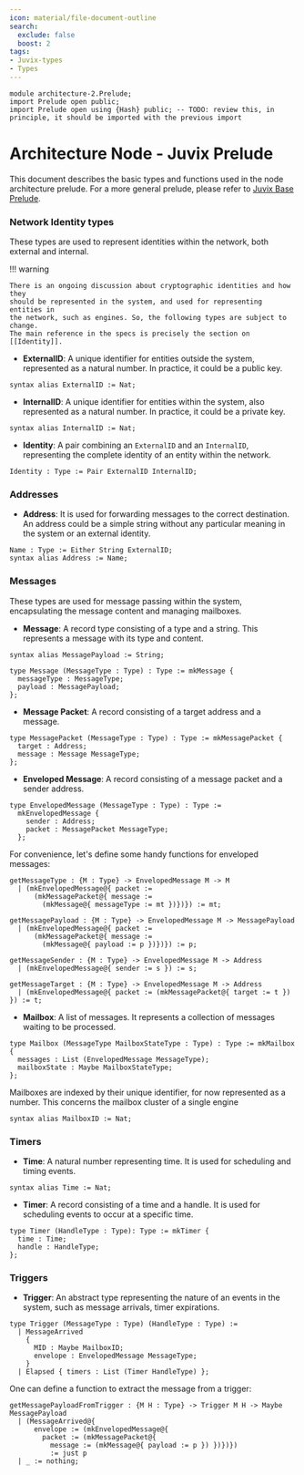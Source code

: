 ```yaml
---
icon: material/file-document-outline
search:
  exclude: false
  boost: 2
tags:
- Juvix-types
- Types
---
```


```juvix
module architecture-2.Prelude;
import Prelude open public;
import Prelude open using {Hash} public; -- TODO: review this, in principle, it should be imported with the previous import
```

# Architecture Node - Juvix Prelude

This document describes the basic types and functions used in the node architecture prelude.
For a more general prelude, please refer to [Juvix Base Prelude](./../Prelude.juvix.md).


### Network Identity types

These types are used to represent identities within the network, both external
and internal.

!!! warning

    There is an ongoing discussion about cryptographic identities and how they
    should be represented in the system, and used for representing entities in
    the network, such as engines. So, the following types are subject to change.
    The main reference in the specs is precisely the section on [[Identity]].


- **ExternalID**: A unique identifier for entities outside the system,
  represented as a natural number. In practice, it could be a public key.

```juvix
syntax alias ExternalID := Nat;
```

- **InternalID**: A unique identifier for entities within the system, also
  represented as a natural number. In practice, it could be a private key.

```juvix
syntax alias InternalID := Nat;
```

- **Identity**: A pair combining an `ExternalID` and an `InternalID`,
  representing the complete identity of an entity within the network.

```juvix
Identity : Type := Pair ExternalID InternalID;
```

### Addresses

- **Address**: It is used for forwarding messages to the correct destination. An
  address could be a simple string without any particular meaning in the system
  or an external identity.

```juvix
Name : Type := Either String ExternalID;
syntax alias Address := Name;
```

### Messages

These types are used for message passing within the system, encapsulating the
message content and managing mailboxes.

- **Message**: A record type consisting of a type and a string. This represents a
  message with its type and content.

```juvix
syntax alias MessagePayload := String;

type Message (MessageType : Type) : Type := mkMessage {
  messageType : MessageType;
  payload : MessagePayload;
};
```

- **Message Packet**: A record consisting of a target address and a message.

```juvix
type MessagePacket (MessageType : Type) : Type := mkMessagePacket {
  target : Address;
  message : Message MessageType;
};
```

- **Enveloped Message**: A record consisting of a message packet and a sender
  address.

```juvix
type EnvelopedMessage (MessageType : Type) : Type :=
  mkEnvelopedMessage {
    sender : Address;
    packet : MessagePacket MessageType;
  };
```

For convenience, let's define some handy functions for enveloped messages:

```juvix
getMessageType : {M : Type} -> EnvelopedMessage M -> M
  | (mkEnvelopedMessage@{ packet :=
      (mkMessagePacket@{ message :=
        (mkMessage@{ messageType := mt })})}) := mt;
```

```juvix
getMessagePayload : {M : Type} -> EnvelopedMessage M -> MessagePayload
  | (mkEnvelopedMessage@{ packet :=
      (mkMessagePacket@{ message :=
        (mkMessage@{ payload := p })})}) := p;
```

```juvix
getMessageSender : {M : Type} -> EnvelopedMessage M -> Address
  | (mkEnvelopedMessage@{ sender := s }) := s;
```

```juvix
getMessageTarget : {M : Type} -> EnvelopedMessage M -> Address
  | (mkEnvelopedMessage@{ packet := (mkMessagePacket@{ target := t }) }) := t;
```

- **Mailbox**: A list of messages. It represents a collection of messages
  waiting to be processed.

```juvix
type Mailbox (MessageType MailboxStateType : Type) : Type := mkMailbox {
  messages : List (EnvelopedMessage MessageType);
  mailboxState : Maybe MailboxStateType;
};
```

Mailboxes are indexed by their unique identifier, for now represented as
a number. This concerns the mailbox cluster of a single engine

```juvix
syntax alias MailboxID := Nat;
```

### Timers

- **Time**: A natural number representing time. It is used for scheduling and
  timing events.

```juvix
syntax alias Time := Nat;
```
- **Timer**: A record consisting of a time and a handle. It is used for scheduling
  events to occur at a specific time.

```juvix
type Timer (HandleType : Type): Type := mkTimer {
  time : Time;
  handle : HandleType;
};
```

### Triggers

- **Trigger**: An abstract type representing the nature of an events in the system, such
as message arrivals, timer expirations.

```juvix
type Trigger (MessageType : Type) (HandleType : Type) :=
  | MessageArrived
    {
      MID : Maybe MailboxID;
      envelope : EnvelopedMessage MessageType;
    }
  | Elapsed { timers : List (Timer HandleType) };
```

One can define a function to extract the message from a trigger:

```juvix
getMessagePayloadFromTrigger : {M H : Type} -> Trigger M H -> Maybe MessagePayload
  | (MessageArrived@{
      envelope := (mkEnvelopedMessage@{
        packet := (mkMessagePacket@{
          message := (mkMessage@{ payload := p }) })})})
          := just p
  | _ := nothing;
```